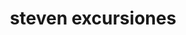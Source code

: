 ---
title: "steven excursiones"
url: /cartagena-de-indias/steven-excursiones/
shop: agencia de viajes
---
